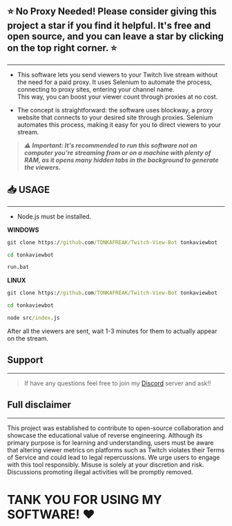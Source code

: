 ## ⭐ No Proxy Needed! Please consider giving this project a star if you find it helpful. It's free and open source, and you can leave a star by clicking on the top right corner. ⭐
---
* This software lets you send viewers to your Twitch live stream without the need for a paid proxy. It uses Selenium to automate the process, connecting to proxy sites, entering your channel name. <br>This way, you can boost your viewer count through proxies at no cost.

* The concept is straightforward: the software uses blockway, a proxy website that connects to your desired site through proxies. Selenium automates this process, making it easy for you to direct viewers to your stream.

> ***⚠️ Important: It's recommended to run this software not on computer you’re streaming from or on a machine with plenty of RAM, as it opens many hidden tabs in the background to generate the viewers.***

## 📥 USAGE
---
* Node.js must be installed.


**WINDOWS**
```cmd
git clone https://github.com/TONKAFREAK/Twitch-View-Bot tonkaviewbot

cd tonkaviewbot

run.bat
```
**LINUX**
```cmd
git clone https://github.com/TONKAFREAK/Twitch-View-Bot tonkaviewbot

cd tonkaviewbot

node src/index.js
```
After all the viewers are sent, wait 1-3 minutes for them to actually appear on the stream.

## Support
---
> If have any questions feel free to join my [Discord](https://discord.gg/HVpmQWMs8F) server and ask!!

## Full disclaimer
---
This project was established to contribute to open-source collaboration and showcase the educational value of reverse engineering. Although its primary purpose is for learning and understanding, users must be aware that altering viewer metrics on platforms such as Twitch violates their Terms of Service and could lead to legal repercussions. We urge users to engage with this tool responsibly. Misuse is solely at your discretion and risk. Discussions promoting illegal activities will be promptly removed.

# TANK YOU FOR USING MY SOFTWARE! ❤


